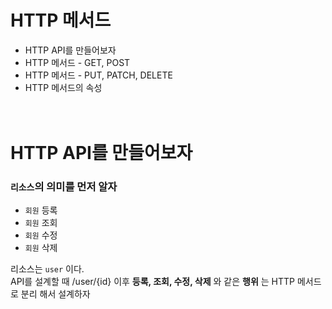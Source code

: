 # HTTP 메서드
- HTTP API를 만들어보자
- HTTP 메서드 - GET, POST
- HTTP 메서드 - PUT, PATCH, DELETE
- HTTP 메서드의 속성  
<br><br>
# HTTP API를 만들어보자  
### ```리소스```의 의미를 먼저 알자
- ```회원``` 등록
- ```회원``` 조회
- ```회원``` 수정
- ```회원``` 삭제  

리소스는 ```user``` 이다.  
API를 설계할 때 /user/{id} 이후  __등록, 조회, 수정, 삭제__ 와 같은 __행위__ 는 HTTP 메서드로 분리 해서 설계하자  



